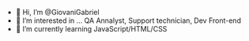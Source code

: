 - 👋 Hi, I’m @GiovaniGabriel
- 👀 I’m interested in ... QA Annalyst, Support technician, Dev Front-end
- 🌱 I’m currently learning JavaScript/HTML/CSS

